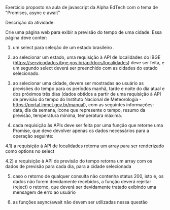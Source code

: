 Exercício proposto na aula de javascript da Alpha EdTech com o tema de "Promises, async e await"

Descrição da atividade:


Crie uma página web para exibir a previsão do tempo de uma cidade. Essa página deve conter:

1) um select para seleção de um estado brasileiro .

2) ao selecionar um estado, uma requisição à API de localidades do IBGE (https://servicodados.ibge.gov.br/api/docs/localidades) deve ser feita, e um segundo select deverá ser preenchido com as cidades do estado selecionado.

3) ao selecionar uma cidade, devem ser mostradas ao usuário as previsões do tempo para os períodos manhã, tarde e noite do dia atual e dos próximos três dias (dados obtidos a partir de uma requisição à API de previsão do tempo do Instituto Nacional de Meteorologia - https://portal.inmet.gov.br/manual), com as seguintes informações:  data, dia da semana, ícone que represente o tempo,  resumo da previsão, temperatura mínima, temperatura máxima.

4) cada requisição às APIs deve ser feita por uma função que retorne uma Promise, que deve devolver apenas os dados necessários para a operação seguinte:

4.1) a requisição à API de localidades retorna um array para ser renderizado como options no select

4.2) a requisição à API de previsão do tempo retorna um array com os dados de previsão para cada dia, para a cidade selecionada

5) caso o retorno de qualquer consulta não contenha status 200, isto é, os dados não forem devidamente recebidos, a função deverá rejeitar (reject) o retorno, que deverá ser devidamente tratado exibindo uma mensagem de erro ao usuário 

6) as funções async/await não devem ser utilizadas nessa questão

